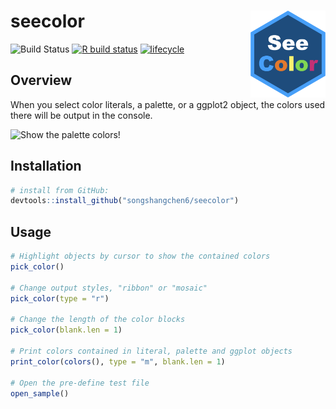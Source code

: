 # seecolor <img src="man/figures/logo.png" align="right" width="120">

<!-- badges: start -->
![Build Status](https://travis-ci.com/songshangchen6/seecolor.svg?branch=master)
[![R build status](https://github.com/songshangchen6/seecolor/workflows/R-CMD-check/badge.svg)](https://github.com/songshangchen6/seecolor/actions)
[![lifecycle](https://img.shields.io/badge/lifecycle-experimental-orange.svg)](https://www.tidyverse.org/lifecycle/#experimental)
<!-- badges: end -->


## Overview 

When you select color literals, a palette, or a ggplot2 object, the colors used there will be output in the console.

![Show the palette colors!](https://github.com/songshangchen6/seecolor/blob/master/man/figures/2.gif)

## Installation
```r
# install from GitHub:
devtools::install_github("songshangchen6/seecolor")
```

## Usage


```r
# Highlight objects by cursor to show the contained colors
pick_color()

# Change output styles, "ribbon" or "mosaic"
pick_color(type = "r")

# Change the length of the color blocks
pick_color(blank.len = 1)

# Print colors contained in literal, palette and ggplot objects
print_color(colors(), type = "m", blank.len = 1)

# Open the pre-define test file
open_sample()
```
